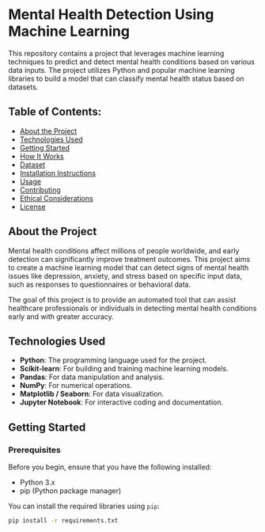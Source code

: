 # Mental Health Detection Using Machine Learning

This repository contains a project that leverages machine learning techniques to predict and detect mental health conditions based on various data inputs. The project utilizes Python and popular machine learning libraries to build a model that can classify mental health status based on datasets.

## Table of Contents:
- [About the Project](#about-the-project)
- [Technologies Used](#technologies-used)
- [Getting Started](#getting-started)
- [How It Works](#how-it-works)
- [Dataset](#dataset)
- [Installation Instructions](#installation-instructions)
- [Usage](#usage)
- [Contributing](#contributing)
- [Ethical Considerations](#ethical-considerations)
- [License](#license)

## About the Project

Mental health conditions affect millions of people worldwide, and early detection can significantly improve treatment outcomes. This project aims to create a machine learning model that can detect signs of mental health issues like depression, anxiety, and stress based on specific input data, such as responses to questionnaires or behavioral data.

The goal of this project is to provide an automated tool that can assist healthcare professionals or individuals in detecting mental health conditions early and with greater accuracy.

## Technologies Used

- **Python**: The programming language used for the project.
- **Scikit-learn**: For building and training machine learning models.
- **Pandas**: For data manipulation and analysis.
- **NumPy**: For numerical operations.
- **Matplotlib / Seaborn**: For data visualization.
- **Jupyter Notebook**: For interactive coding and documentation.

## Getting Started

### Prerequisites

Before you begin, ensure that you have the following installed:
- Python 3.x
- pip (Python package manager)

You can install the required libraries using `pip`:
```bash
pip install -r requirements.txt

